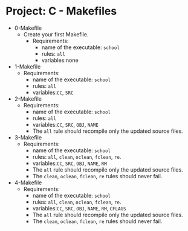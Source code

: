 # Project: C - Makefiles

*  0-Makefile
   - Create your first Makefile.
     - Requirements:
       - name of the executable: `school`
       - rules: `all`
       - variables:none
*  1-Makefile
   - Requirements:
     - name of the executable: `school`
     - rules: `all`
     - variables:`CC`, `SRC`
*  2-Makefile
   - Requirements:
     - name of the executable: `school`
     - rules: `all`
     - variables:`CC`, `SRC`, `OBJ`, `NAME`
     - The `all` rule should recompile only the updated source files.
*  3-Makefile
   - Requirements:
     - name of the executable: `school`
     - rules: `all`, `clean`, `oclean`, `fclean`, `re`.
     - variables:`CC`, `SRC`, `OBJ`, `NAME`, `RM`
     - The `all` rule should recompile only the updated source files.
     - The `clean`, `oclean`, `fclean`, `re` rules should never fail.
*  4-Makefile
   - Requirements:
     - name of the executable: `school`
     - rules: `all`, `clean`, `oclean`, `fclean`, `re`.
     - variables:`CC`, `SRC`, `OBJ`, `NAME`, `RM`, `CFLAGS`
     - The `all` rule should recompile only the updated source files.
     - The `clean`, `oclean`, `fclean`, `re` rules should never fail.
